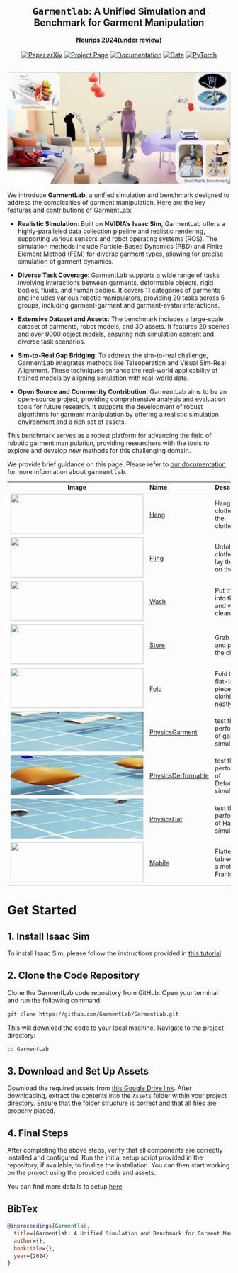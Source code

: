 <h2 align="center">
  <b><tt>Garmentlab</tt>: A Unified Simulation and Benchmark for Garment Manipulation</b>
</h2>

<div align="center" margin-bottom="6em">
<b>Neurips 2024(under review)</b>
</div>

<div align="center" margin-bottom="6em">

</div>
&nbsp;

<div align="center">
    <a href="" target="_blank">
    <img src="https://img.shields.io/badge/Paper-arXiv-green" alt="Paper arXiv"></a>
    <a href="https://garmentlab.github.io/" target="_blank">
    <img src="https://img.shields.io/badge/Page-Garmentlab-9cf" alt="Project Page"/></a>
    <a href="https://garmentlab.readthedocs.io/en/latest/" target="_blank">
    <img src="https://img.shields.io/badge/docs-passing-brightgreen.svg" alt="Documentation"/></a>
    <a href="" target="_blank">
    <img src="https://img.shields.io/badge/Video-Demos-9966ff" alt="Data"/></a>
    <a href="https://pytorch.org" target="_blank">
    <img src="https://img.shields.io/badge/Code-PyTorch-blue" alt="PyTorch"/></a>
</div>
&nbsp;

![teaser](pipeline.png)

We introduce **GarmentLab**, a unified simulation and benchmark designed to address the complexities of garment manipulation. Here are the key features and contributions of GarmentLab:

- **Realistic Simulation**: Built on **NVIDIA’s Isaac Sim**, GarmentLab offers a highly-paralleled data collection pipeline and realistic rendering, supporting various sensors and robot operating systems (ROS). The simulation methods include Particle-Based Dynamics (PBD) and Finite Element Method (FEM) for diverse garment types, allowing for precise simulation of garment dynamics.

- **Diverse Task Coverage**: GarmentLab supports a wide range of tasks involving interactions between garments, deformable objects, rigid bodies, fluids, and human bodies. It covers 11 categories of garments and includes various robotic manipulators, providing 20 tasks across 5 groups, including garment-garment and garment-avatar interactions.

- **Extensive Dataset and Assets**: The benchmark includes a large-scale dataset of garments, robot models, and 3D assets. It features 20 scenes and over 9000 object models, ensuring rich simulation content and diverse task scenarios.

- **Sim-to-Real Gap Bridging**: To address the sim-to-real challenge, GarmentLab integrates methods like Teleoperation and Visual Sim-Real Alignment. These techniques enhance the real-world applicability of trained models by aligning simulation with real-world data.

- **Open Source and Community Contribution**: GarmentLab aims to be an open-source project, providing comprehensive analysis and evaluation tools for future research. It supports the development of robust algorithms for garment manipulation by offering a realistic simulation environment and a rich set of assets.

This benchmark serves as a robust platform for advancing the field of robotic garment manipulation, providing researchers with the tools to explore and develop new methods for this challenging domain.

We provide brief guidance on this page. Please refer to [our documentation](https://garmentlab.readthedocs.io/en/latest/) for more information about <tt>garmentlab</tt>.

|Image|Name|Description|
|----------|:-------------|:-------------|
| <img src="./hang/hang.gif" width="300" height="90" /> |[Hang](demo/HangDemo.py) | Hang the clothes on the clothesline |
| <img src="./hang/fling.gif" width="300" height="90" /> |[Fling](demo/FlingDemo.py) | Unfold the clothes and lay them flat on the floor|
| <img src="./hang/wish.gif" width="300" height="90" /> |[Wash](demo/WashDemo.py)| Put the scarf into the sink and wash it clean|
| <img src="./hang/store.gif" width="300" height="90" /> |[Store](demo/StoreDemo.py)| Grab the hat and put it in the closet |
| <img src="./Phy/demo_fold.gif" width="300" height="90" /> |[Fold](demo/FoldDemo.py)| Fold the flat-laid piece of clothing neatly|
| <img src="./Phy/PhyCloth.gif" width="300" height="90" /> |[PhysicsGarment](physxDemo/cloth.py)| test the performance of garment simulation|
| <img src="./Phy/PhyDeformable.gif" width="300" height="90" /> |[PhysicsDerformable](physxDemo/pillow.py)| test the performance of Deformable simulation|
|<img src="./Phy/PhyHat.gif" width="300" height="90" /> |[PhysicsHat](physxDemo/hat.py)| test the performance of Hat simulation| 
| <img src="./hang/maketable.gif" width="300" height="90" /> |[Mobile](physxDemo/hat.py)| Flatten the tablecloth by a mobile Franka| 

# Get Started
## 1. Install Isaac Sim

To install Isaac Sim, please follow the instructions provided in [this tutorial](https://developer.nvidia.com/isaac-sim)
## 2. Clone the Code Repository

Clone the GarmentLab code repository from GitHub. Open your terminal and run the following command:

```bash
git clone https://github.com/GarmentLab/GarmentLab.git
```

This will download the code to your local machine. Navigate to the project directory:

```bash
cd GarmentLab
```

## 3. Download and Set Up Assets

Download the required assets from [this Google Drive link](https://drive.google.com/drive/folders/1CqJILIK8VQ-RCuLa_aFN-WtYTbovpFga?usp=sharing). After downloading, extract the contents into the `Assets` folder within your project directory. Ensure that the folder structure is correct and that all files are properly placed.


## 4. Final Steps

After completing the above steps, verify that all components are correctly installed and configured. Run the initial setup script provided in the repository, if available, to finalize the installation. You can then start working on the project using the provided code and assets.

You can find more details to setup [here](https://garmentlab.readthedocs.io/en/latest/tutorial/setup/index.html)

## BibTex
```bibtex
@inproceedings{Garmentlab,
  title={Garmentlab: A Unified Simulation and Benchmark for Garment Manipulation},
  author={},
  booktitle={},
  year={2024}
}
```
